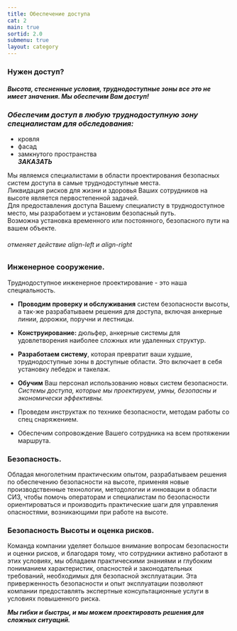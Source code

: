 ```yaml
---
title: Обеспечение доступа
cat: 2
main: true
sortid: 2.0
submenu: true
layout: category
---
```


### **Нужен доступ?**  
##### Высота, стесненные условия, труднодоступные зоны все это не имеет значения. **Мы обеспечим Вам доступ!**
### ***Обеспечим доступ в любую труднодоступную зону специалистам для обследования:***  
- кровля  
- фасад  
- замкнутого пространства  
***ЗАКАЗАТЬ***

Мы являемся специалистами в области проектирования безопасных систем доступа в самые труднодоступные места.  
Ликвидация рисков для жизни и здоровья Ваших сотрудников на высоте является первостепенной задачей.   
Для предоставления доступа Вашему специалисту в труднодоступное место, мы разработаем и установим безопасный путь.   
Возможна установка временного или постоянного, безопасного пути на вашем объекте.

###### отменяет действие align-left и align-right
### **Инженерное сооружение.**

Труднодоступное инженерное проектирование - это наша специальность.   
- **Проводим проверку и обслуживания** систем безопасности высоты, а так-же разрабатываем решения для доступа, включая анкерные линии, дорожки, поручни и лестницы.  
- **Конструирование:** дюльфер, анкерные системы для удовлетворения наиболее сложных или удаленных структур.   
- **Разработаем систему**, которая превратит ваши худшие, труднодоступные зоны в доступные области. Это включает в себя установку лебедок и такелаж.  
- **Обучим** Ваш персонал использованию новых систем безопасности.   
*Системы доступа, которые мы проектируем, умны, безопасны и экономически эффективны.* 

- Проведем инструктаж по технике безопасности, методам работы со спец снаряжением.
- Обеспечим сопровождение Вашего сотрудника на всем протяжении маршрута. 
 
### **Безопасность.**

Обладая многолетним практическим опытом, разрабатываем решения по обеспечению безопасности на высоте, применяя новые производственные технологии, методологии и инновации в области СИЗ, чтобы помочь операторам и специалистам по безопасности ориентироваться и производить практические шаги для управления опасностями, возникающими при работе на высоте.

### **Безопасность Высоты и оценка рисков.**

Команда компании уделяет большое внимание вопросам безопасности и оценки рисков, и благодаря тому, что сотрудники активно работают в этих условиях, мы обладаем практическими знаниями и глубоким пониманием характеристик, опасностей и законодательных требований, необходимых для безопасной эксплуатации. Эта приверженность безопасности и опыт эксплуатации позволяют компании предоставлять экспертные консультационные услуги в условиях повышенного риска.

***Мы гибки и быстры, и мы можем проектировать решения для сложных ситуаций.***
